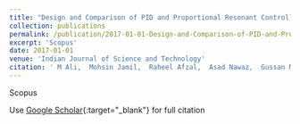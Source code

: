 ```yaml
---
title: "Design and Comparison of PID and Proportional Resonant Controllers for Matrix Converter"
collection: publications
permalink: /publication/2017-01-01-Design-and-Comparison-of-PID-and-Proportional-Resonant-Controllers-for-Matrix-Converter
excerpt: 'Scopus'
date: 2017-01-01
venue: 'Indian Journal of Science and Technology'
citation: ' M Ali,  Mohsin Jamil,  Raheel Afzal,  Asad Nawaz,  Gussan Mufti,  M Zubair,  Syed Gilani, &quot;Design and Comparison of PID and Proportional Resonant Controllers for Matrix Converter.&quot; Indian Journal of Science and Technology, 2017.'
---
```

Scopus

Use [Google Scholar](https://scholar.google.com/scholar?q=Design+and+Comparison+of+PID+and+Proportional+Resonant+Controllers+for+Matrix+Converter){:target="_blank"} for full citation